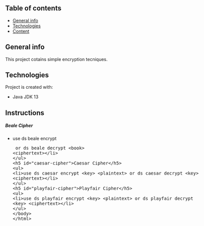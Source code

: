 ## Table of contents
* [General info](#general-info)
* [Technologies](#technologies)
* [Content](#content)


## General info
This project cotains simple encryption tecniques.



## Technologies
Project is created with:
* Java JDK 13


## Instructions
##### Beale Cipher
* use  ds beale encrypt <book> <plaintext>  or   ds beale decrypt <book> <ciphertext>   
##### Caesar Cipher
* use  ds caesar encrypt <key> <plaintext>  or ds caesar decrypt <key> <ciphertext>
##### Playfair Cipher
* use  ds playfair encrypt <key> <plaintext> or ds playfair decrypt <key> <ciphertext> 
